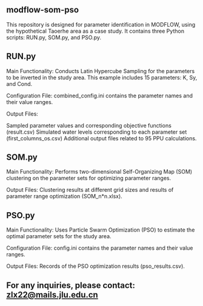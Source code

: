 ## modflow-som-pso
This repository is designed for parameter identification in MODFLOW, using the hypothetical Taoerhe area as a case study. It contains three Python scripts: RUN.py, SOM.py, and PSO.py.

## RUN.py
Main Functionality: Conducts Latin Hypercube Sampling for the parameters to be inverted in the study area. This example includes 15 parameters: K, Sy, and Cond.

Configuration File: combined_config.ini contains the parameter names and their value ranges.

Output Files:

Sampled parameter values and corresponding objective functions (result.csv)
Simulated water levels corresponding to each parameter set (first_columns_os.csv)
Additional output files related to 95 PPU calculations.
## SOM.py
Main Functionality: Performs two-dimensional Self-Organizing Map (SOM) clustering on the parameter sets for optimizing parameter ranges.

Output Files: Clustering results at different grid sizes and results of parameter range optimization (SOM_n*n.xlsx).

## PSO.py
Main Functionality: Uses Particle Swarm Optimization (PSO) to estimate the optimal parameter sets for the study area.

Configuration File: config.ini contains the parameter names and their value ranges.

Output Files: Records of the PSO optimization results (pso_results.csv).

## For any inquiries, please contact: zlx22@mails.jlu.edu.cn